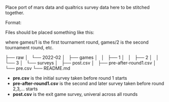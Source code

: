 Place port of mars data and qualtrics survey data here to be stitched together.

Format:

Files should be placed something like this:

where games/1 is the first tournament round, games/2 is the second tournament round, etc.

├── raw
│   └── 2022-02
│       ├── games
│       │   ├── 1
│       │   ├── 2
│       │   └── 3
│       └── surveys
│           ├── post.csv
│           ├── pre-after-round1.csv
│           └── pre.csv
└── README.md
- **pre.csv** is the initial survey taken before round 1 starts
- **pre-after-round1.csv** is the second and later survey taken before round 2,3,... starts
- **post.csv** is the exit game survey, univeral across all rounds
